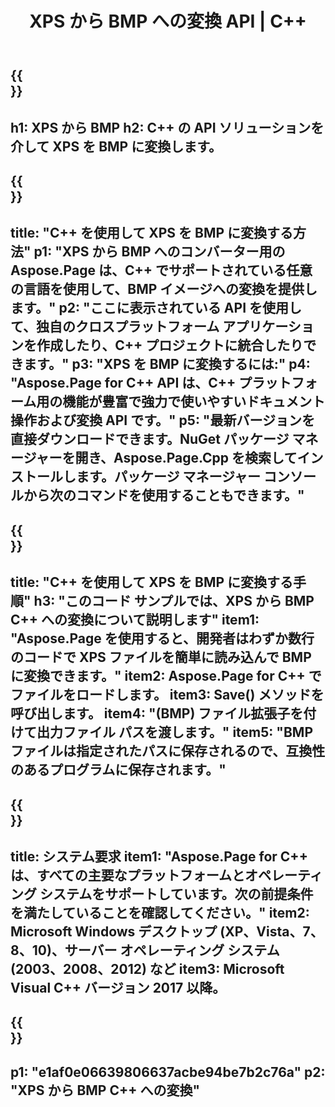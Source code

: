 ﻿---
translation: true
template: /_templates/_conversion-child-cpp.md
title: XPS から BMP への変換 API | C++
url: /cpp/conversion/xps-to-bmp/
description: Aspose.Page for C++ API ソリューションが提供する XPS から BMP への変換。 Windows 32 ビット、Windows 64 ビット、および Linux 64 ビットの C++ ランタイム環境で動作します。
informat: XPS
outformat: BMP
otherformats: EPS PS
---

{{<section banner>}}
---
h1: XPS から BMP
h2: C++ の API ソリューションを介して XPS を BMP に変換します。
---

{{<section overview>}}
---
title: "C++ を使用して XPS を BMP に変換する方法"
p1: "XPS から BMP へのコンバーター用の Aspose.Page は、C++ でサポートされている任意の言語を使用して、BMP イメージへの変換を提供します。"
p2: "ここに表示されている API を使用して、独自のクロスプラットフォーム アプリケーションを作成したり、C++ プロジェクトに統合したりできます。"
p3: "XPS を BMP に変換するには:"
p4: "Aspose.Page for C++ API は、C++ プラットフォーム用の機能が豊富で強力で使いやすいドキュメント操作および変換 API です。"
p5: "最新バージョンを直接ダウンロードできます。NuGet パッケージ マネージャーを開き、Aspose.Page.Cpp を検索してインストールします。パッケージ マネージャー コンソールから次のコマンドを使用することもできます。"
---

{{<section feature1>}}
---
title: "C++ を使用して XPS を BMP に変換する手順"
h3: "このコード サンプルでは、​​XPS から BMP C++ への変換について説明します"
item1: "Aspose.Page を使用すると、開発者はわずか数行のコードで XPS ファイルを簡単に読み込んで BMP に変換できます。"
item2: Aspose.Page for C++ でファイルをロードします。
item3: Save() メソッドを呼び出します。
item4: "(BMP) ファイル拡張子を付けて出力ファイル パスを渡します。"
item5: "BMPファイルは指定されたパスに保存されるので、互換性のあるプログラムに保存されます。"
---

{{<section feature2>}}
---
title: システム要求
item1: "Aspose.Page for C++ は、すべての主要なプラットフォームとオペレーティング システムをサポートしています。次の前提条件を満たしていることを確認してください。"
item2: Microsoft Windows デスクトップ (XP、Vista、7、8、10)、サーバー オペレーティング システム (2003、2008、2012) など
item3: Microsoft Visual C++ バージョン 2017 以降。
---

{{<section gist>}}
---
p1: "e1af0e06639806637acbe94be7b2c76a"
p2: "XPS から BMP C++ への変換"
---

